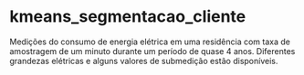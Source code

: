 # kmeans_segmentacao_cliente
Medições do consumo de energia elétrica em uma residência com taxa de amostragem de um minuto durante um período de quase 4 anos. Diferentes grandezas elétricas e alguns valores de submedição estão disponíveis.
